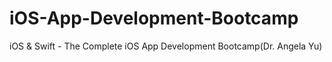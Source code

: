 # iOS-App-Development-Bootcamp
iOS &amp; Swift - The Complete iOS App Development Bootcamp(Dr. Angela Yu)
